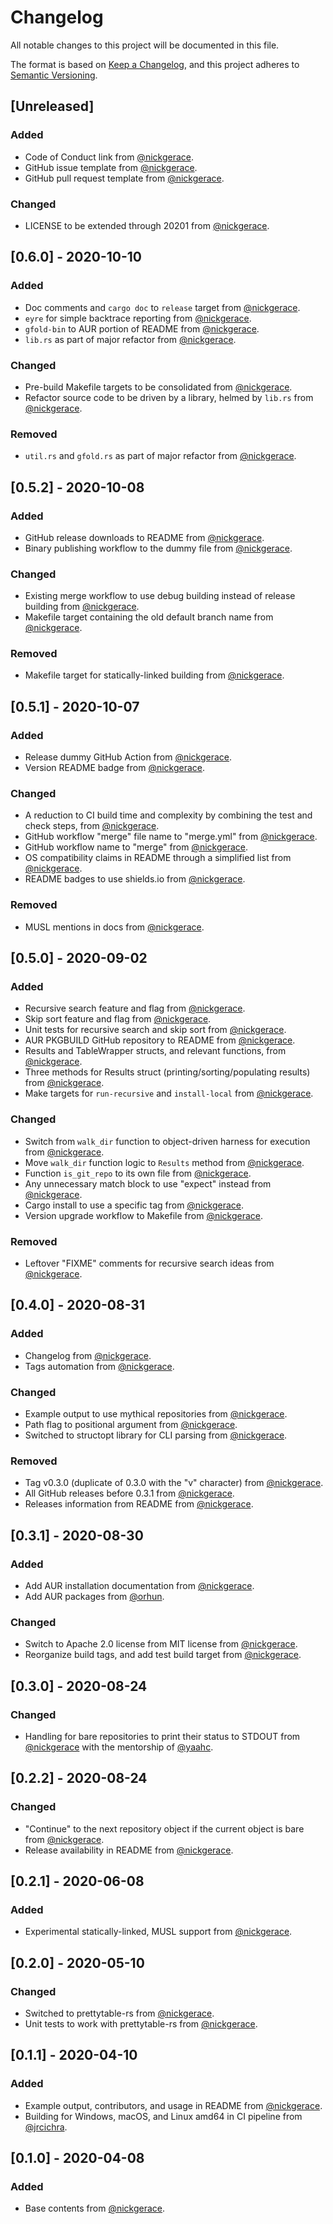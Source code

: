 # Changelog

All notable changes to this project will be documented in this file.

The format is based on [Keep a Changelog](https://keepachangelog.com/en/1.0.0/),
and this project adheres to [Semantic Versioning](https://semver.org/spec/v2.0.0.html).

## [Unreleased]
<!-- The latest version contains all changes. -->

### Added

- Code of Conduct link from [@nickgerace](https://github.com/nickgerace).
- GitHub issue template from [@nickgerace](https://github.com/nickgerace).
- GitHub pull request template from [@nickgerace](https://github.com/nickgerace).

### Changed

- LICENSE to be extended through 20201 from [@nickgerace](https://github.com/nickgerace).

## [0.6.0] - 2020-10-10

### Added

- Doc comments and ```cargo doc``` to ```release``` target from [@nickgerace](https://github.com/nickgerace).
- ```eyre``` for simple backtrace reporting from [@nickgerace](https://github.com/nickgerace).
- ```gfold-bin``` to AUR portion of README from [@nickgerace](https://github.com/nickgerace).
- ```lib.rs``` as part of major refactor from [@nickgerace](https://github.com/nickgerace).

### Changed

- Pre-build Makefile targets to be consolidated from [@nickgerace](https://github.com/nickgerace).
- Refactor source code to be driven by a library, helmed by ```lib.rs``` from [@nickgerace](https://github.com/nickgerace).

### Removed

- ```util.rs``` and ```gfold.rs``` as part of major refactor from [@nickgerace](https://github.com/nickgerace).

## [0.5.2] - 2020-10-08

### Added

- GitHub release downloads to README from [@nickgerace](https://github.com/nickgerace).
- Binary publishing workflow to the dummy file from [@nickgerace](https://github.com/nickgerace).

### Changed

- Existing merge workflow to use debug building instead of release building from [@nickgerace](https://github.com/nickgerace).
- Makefile target containing the old default branch name from [@nickgerace](https://github.com/nickgerace).

### Removed

- Makefile target for statically-linked building from [@nickgerace](https://github.com/nickgerace).

## [0.5.1] - 2020-10-07

### Added

- Release dummy GitHub Action from [@nickgerace](https://github.com/nickgerace).
- Version README badge from [@nickgerace](https://github.com/nickgerace).

### Changed

- A reduction to CI build time and complexity by combining the test and check steps, from [@nickgerace](https://github.com/nickgerace).
- GitHub workflow "merge" file name to "merge.yml" from [@nickgerace](https://github.com/nickgerace).
- GitHub workflow name to "merge" from [@nickgerace](https://github.com/nickgerace).
- OS compatibility claims in README through a simplified list from [@nickgerace](https://github.com/nickgerace).
- README badges to use shields.io from [@nickgerace](https://github.com/nickgerace).

### Removed 

- MUSL mentions in docs from [@nickgerace](https://github.com/nickgerace).

## [0.5.0] - 2020-09-02

### Added

- Recursive search feature and flag from [@nickgerace](https://github.com/nickgerace).
- Skip sort feature and flag from [@nickgerace](https://github.com/nickgerace).
- Unit tests for recursive search and skip sort from [@nickgerace](https://github.com/nickgerace).
- AUR PKGBUILD GitHub repository to README from [@nickgerace](https://github.com/nickgerace).
- Results and TableWrapper structs, and relevant functions, from [@nickgerace](https://github.com/nickgerace).
- Three methods for Results struct (printing/sorting/populating results) from [@nickgerace](https://github.com/nickgerace).
- Make targets for ```run-recursive``` and ```install-local``` from [@nickgerace](https://github.com/nickgerace).

### Changed

- Switch from ```walk_dir``` function to object-driven harness for execution from [@nickgerace](https://github.com/nickgerace).
- Move ```walk_dir``` function logic to ```Results``` method from [@nickgerace](https://github.com/nickgerace).
- Function ```is_git_repo``` to its own file from [@nickgerace](https://github.com/nickgerace).
- Any unnecessary match block to use "expect" instead from [@nickgerace](https://github.com/nickgerace).
- Cargo install to use a specific tag from [@nickgerace](https://github.com/nickgerace).
- Version upgrade workflow to Makefile from [@nickgerace](https://github.com/nickgerace).

### Removed

- Leftover "FIXME" comments for recursive search ideas from [@nickgerace](https://github.com/nickgerace).

## [0.4.0] - 2020-08-31

### Added

- Changelog from [@nickgerace](https://github.com/nickgerace).
- Tags automation from [@nickgerace](https://github.com/nickgerace).

### Changed

- Example output to use mythical repositories from [@nickgerace](https://github.com/nickgerace).
- Path flag to positional argument from [@nickgerace](https://github.com/nickgerace).
- Switched to structopt library for CLI parsing from [@nickgerace](https://github.com/nickgerace).

### Removed

- Tag v0.3.0 (duplicate of 0.3.0 with the "v" character) from [@nickgerace](https://github.com/nickgerace).
- All GitHub releases before 0.3.1 from [@nickgerace](https://github.com/nickgerace).
- Releases information from README from [@nickgerace](https://github.com/nickgerace).

## [0.3.1] - 2020-08-30

### Added

- Add AUR installation documentation from [@nickgerace](https://github.com/nickgerace).
- Add AUR packages from [@orhun](https://github.com/orhun).

### Changed

- Switch to Apache 2.0 license from MIT license from [@nickgerace](https://github.com/nickgerace).
- Reorganize build tags, and add test build target from [@nickgerace](https://github.com/nickgerace).

## [0.3.0] - 2020-08-24

### Changed

- Handling for bare repositories to print their status to STDOUT from [@nickgerace](https://github.com/nickgerace) with the mentorship of [@yaahc](https://github.com/yaahc).

## [0.2.2] - 2020-08-24

### Changed

- "Continue" to the next repository object if the current object is bare from [@nickgerace](https://github.com/nickgerace).
- Release availability in README from [@nickgerace](https://github.com/nickgerace).

## [0.2.1] - 2020-06-08

### Added

- Experimental statically-linked, MUSL support from [@nickgerace](https://github.com/nickgerace).

## [0.2.0] - 2020-05-10

### Changed

- Switched to prettytable-rs from [@nickgerace](https://github.com/nickgerace).
- Unit tests to work with prettytable-rs from [@nickgerace](https://github.com/nickgerace).

## [0.1.1] - 2020-04-10

### Added

- Example output, contributors, and usage in README from [@nickgerace](https://github.com/nickgerace).
- Building for Windows, macOS, and Linux amd64 in CI pipeline from [@jrcichra](https://github.com/jrcichra).

## [0.1.0] - 2020-04-08

### Added

- Base contents from [@nickgerace](https://github.com/nickgerace).
